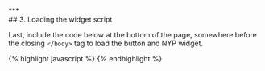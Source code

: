 <div class="{{ site.col_row }}">
***
<div class="{{ site.doc_col_light }}">
## 3. Loading the widget script

<p>Last, include the code below at the bottom of the page, somewhere before the closing <code>&lt;/body&gt;</code> tag to load the button and NYP widget.</p>

</div>
<div class="{{ site.doc_col_dark }}">
{% highlight javascript %}
<script type="text/javascript">
(function() {

    var pw = document.createElement('script');
    pw.type = 'text/javascript';
    pw.src = "https://widget-staging.pricewaiter.com/nyp/script/widget.js?1381796738";
    pw.async = true;

    var s = document.getElementsByTagName('script')[0];
    s.parentNode.insertBefore(pw, s);

})();
</script>
{% endhighlight %}
</div>
</div>